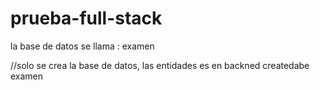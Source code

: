 # prueba-full-stack

la base de datos se llama : examen

//solo se crea la base de datos, las entidades es en backned
createdabe examen
